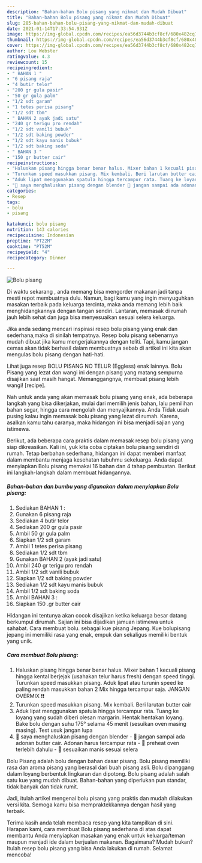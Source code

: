 ```yaml
---
description: "Bahan-bahan Bolu pisang yang nikmat dan Mudah Dibuat"
title: "Bahan-bahan Bolu pisang yang nikmat dan Mudah Dibuat"
slug: 285-bahan-bahan-bolu-pisang-yang-nikmat-dan-mudah-dibuat
date: 2021-01-14T17:33:54.931Z
image: https://img-global.cpcdn.com/recipes/ea56d3744b3cf8cf/680x482cq70/bolu-pisang-foto-resep-utama.jpg
thumbnail: https://img-global.cpcdn.com/recipes/ea56d3744b3cf8cf/680x482cq70/bolu-pisang-foto-resep-utama.jpg
cover: https://img-global.cpcdn.com/recipes/ea56d3744b3cf8cf/680x482cq70/bolu-pisang-foto-resep-utama.jpg
author: Lou Webster
ratingvalue: 4.3
reviewcount: 15
recipeingredient:
- " BAHAN 1 "
- "6 pisang raja"
- "4 butir telor"
- "200 gr gula pasir"
- "50 gr gula palm"
- "1/2 sdt garam"
- "1 tetes perisa pisang"
- "1/2 sdt tbm"
- " BAHAN 2 ayak jadi satu"
- "240 gr terigu pro rendah"
- "1/2 sdt vanili bubuk"
- "1/2 sdt baking powder"
- "1/2 sdt kayu manis bubuk"
- "1/2 sdt baking soda"
- " BAHAN 3 "
- "150 gr butter cair"
recipeinstructions:
- "Haluskan pisang hingga benar benar halus. Mixer bahan 1 kecuali pisang hingga kental berjejak (usahakan telur harus fresh) dengan speed tinggi. Turunkan speed masukkan pisang. Aduk lipat atau turunin speed ke paling rendah masukkan bahan 2 Mix hingga tercampur saja. JANGAN OVERMIX ❗❗"
- "Turunkan speed masukkan pisang. Mix kembali. Beri larutan butter cair"
- "Aduk lipat menggunakan spatula hingga tercampur rata. Tuang ke loyang yang sudah diberi olesan margarin. Hentak hentakan loyang. Bake bolu dengan suhu 175° selama 45 menit (sesuikan oven masing masing). Test usuk jangan lupa"
- "🔺️ saya menghaluskan pisang dengan blender 🔺️ jangan sampai ada adonan butter cair. Adonan harus tercampur rata  🔺️ preheat oven terlebih dahulu 🔺️ sesuaikan manis sesuai selera"
categories:
- Resep
tags:
- bolu
- pisang

katakunci: bolu pisang 
nutrition: 143 calories
recipecuisine: Indonesian
preptime: "PT22M"
cooktime: "PT52M"
recipeyield: "4"
recipecategory: Dinner

---
```



![Bolu pisang](https://img-global.cpcdn.com/recipes/ea56d3744b3cf8cf/680x482cq70/bolu-pisang-foto-resep-utama.jpg)

Di waktu  sekarang , anda memang bisa mengorder makanan jadi tanpa mesti repot membuatnya dulu. Namun, bagi kamu yang ingin menyuguhkan masakan terbaik pada keluarga tercinta, maka anda memang lebih baik menghidangkannya dengan tangan sendiri. Lantaran, memasak di rumah jauh lebih sehat dan juga bisa menyesuaikan sesuai selera keluarga.

Jika anda sedang mencari inspirasi resep bolu pisang yang enak dan sederhana,maka di sinilah tempatnya. Resep bolu pisang  sebenarnya mudah dibuat jika kamu mengerjakannya dengan teliti. Tapi, kamu jangan cemas akan tidak berhasil dalam membuatnya 
sebab di artikel ini kita akan mengulas bolu pisang dengan hati-hati.  

Lihat juga resep BOLU PISANG NO TELUR (Eggless) enak lainnya. Bolu Pisang yang lezat dan wangi ini dengan pisang yang matang sempurna disajikan saat masih hangat. Memanggangnya, membuat pisang lebih wangi! [recipe].

Nah untuk anda yang akan memasak bolu pisang yang enak, ada beberapa langkah yang bisa dikerjakan, mulai dari memilih jenis bahan, lalu pemilihan bahan segar, hingga cara mengolah dan menyajikannya. Anda Tidak usah pusing kalau ingin memasak bolu pisang yang lezat di rumah. Karena, asalkan kamu  tahu caranya, maka hidangan ini bisa menjadi sajian yang istimewa.

Berikut, ada beberapa cara praktis  dalam memasak resep bolu pisang yang siap dikreasikan. Kali ini, yuk kita coba ciptakan bolu pisang sendiri di rumah. Tetap berbahan sederhana, hidangan ini dapat memberi manfaat dalam membantu menjaga kesehatan tubuhmu sekeluarga. Anda dapat menyiapkan Bolu pisang memakai 16 bahan dan 4 tahap pembuatan. Berikut ini langkah-langkah dalam membuat hidangannya.

<!--inarticleads1-->

##### Bahan-bahan dan bumbu yang digunakan dalam menyiapkan Bolu pisang:

1. Sediakan  BAHAN 1 :
1. Gunakan 6 pisang raja
1. Sediakan 4 butir telor
1. Sediakan 200 gr gula pasir
1. Ambil 50 gr gula palm
1. Siapkan 1/2 sdt garam
1. Ambil 1 tetes perisa pisang
1. Sediakan 1/2 sdt tbm
1. Gunakan  BAHAN 2 (ayak jadi satu)
1. Ambil 240 gr terigu pro rendah
1. Ambil 1/2 sdt vanili bubuk
1. Siapkan 1/2 sdt baking powder
1. Sediakan 1/2 sdt kayu manis bubuk
1. Ambil 1/2 sdt baking soda
1. Ambil  BAHAN 3 :
1. Siapkan 150 .gr butter cair


Hidangan ini tentunya akan cocok disajikan ketika keluarga besar datang berkumpul dirumah. Sajian ini bisa dijadikan jamuan istimewa untuk sahabat. Cara membuat bolu. sebagai kue pisang Jepang. Kue bolupisang jepang ini memiliki rasa yang enak, empuk dan sekaligus memiliki bentuk yang unik. 

<!--inarticleads2-->

##### Cara membuat Bolu pisang:

1. Haluskan pisang hingga benar benar halus. Mixer bahan 1 kecuali pisang hingga kental berjejak (usahakan telur harus fresh) dengan speed tinggi. Turunkan speed masukkan pisang. Aduk lipat atau turunin speed ke paling rendah masukkan bahan 2 Mix hingga tercampur saja. JANGAN OVERMIX ❗❗
1. Turunkan speed masukkan pisang. Mix kembali. Beri larutan butter cair
1. Aduk lipat menggunakan spatula hingga tercampur rata. Tuang ke loyang yang sudah diberi olesan margarin. Hentak hentakan loyang. Bake bolu dengan suhu 175° selama 45 menit (sesuikan oven masing masing). Test usuk jangan lupa
1. 🔺️ saya menghaluskan pisang dengan blender - 🔺️ jangan sampai ada adonan butter cair. Adonan harus tercampur rata  - 🔺️ preheat oven terlebih dahulu - 🔺️ sesuaikan manis sesuai selera


Bolu Pisang adalah bolu dengan bahan dasar pisang. Bolu pisang memiliki rasa dan aroma pisang yang berasal dari buah pisang asli. Bolu dipanggang dalam loyang berbentuk lingkaran dan dipotong. Bolu pisang adalah salah satu kue yang mudah dibuat. Bahan-bahan yang diperlukan pun standar, tidak banyak dan tidak rumit. 

Jadi, itulah artikel mengenai  bolu pisang  yang praktis dan mudah dilakukan versi kita. Semoga kamu bisa mempraktekkannya dengan hasil yang terbaik. 

Terima kasih anda telah membaca resep yang kita tampilkan di sini. Harapan kami, cara membuat  Bolu pisang sederhana di atas dapat membantu Anda menyiapkan masakan yang enak untuk keluarga/teman maupun menjadi ide dalam berjualan makanan. Bagaimana? Mudah bukan? Itulah resep bolu pisang yang bisa Anda lakukan di rumah. Selamat mencoba!

